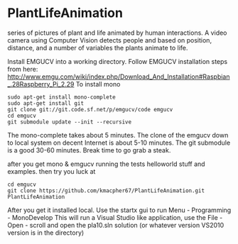 # PlantLifeAnimation

series of pictures of plant and life animated by human interactions. 
A video camera using Computer Vision detects people and based on position, distance, and a number of variables the plants animate to life. 

Install EMGUCV into a working directory. 
Follow EMGUCV installation steps from here: 
http://www.emgu.com/wiki/index.php/Download_And_Installation#Raspbian_.28Raspberry_Pi_2.29
To install mono

```
sudo apt-get install mono-complete
sudo apt-get install git
git clone git://git.code.sf.net/p/emgucv/code emgucv 
cd emgucv
git submodule update --init --recursive
```
The mono-complete takes about 5 minutes. 
The clone of the emgucv down to local system on decent Internet is about 5-10 minutes. 
The git submodule is a good 30-60 minutes. Break time to go grab a steak. 

after you get mono & emgucv running the tests helloworld stuff and examples. then try you luck at

```
cd emgucv 
git clone https://github.com/kmacpher67/PlantLifeAnimation.git PlantLifeAnimation
```

After you get it installed local. 
Use the startx gui to run
Menu - Programming - MonoDevelop 
This will run a Visual Studio like application, use the File - Open - scroll and open the pla10.sln solution (or whatever version VS2010 version is in the directory) 
